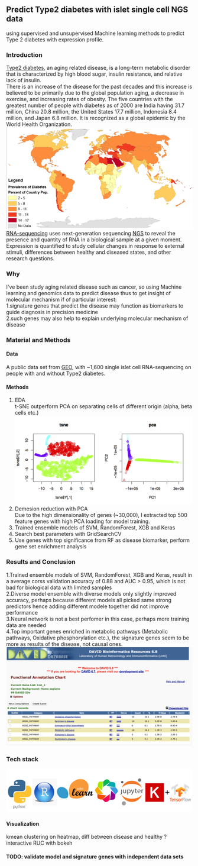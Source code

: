 ## Predict Type2 diabetes with islet single cell NGS data
using supervised and unsupervised Machine learning methods to predict Type 2 diabetes with expression profile.   

### Introduction
[Type2 diabetes](https://en.wikipedia.org/wiki/Diabetes_mellitus_type_2), an aging related disease, is a long-term metabolic disorder that is characterized by high blood sugar, insulin resistance, and relative lack of insulin.  
There is an increase of the disease for the past decades and this increase is believed to be primarily due to the global population aging, a decrease in exercise, and increasing rates of obesity. The five countries with the greatest number of people with diabetes as of 2000 are India having 31.7 million, China 20.8 million, the United States 17.7 million, Indonesia 8.4 million, and Japan 6.8 million. It is recognized as a global epidemic by the World Health Organization.  
![img](img/global_t2d.png)
[RNA-sequencing](https://en.wikipedia.org/wiki/RNA-Seq) uses next-generation sequencing [NGS](https://en.wikipedia.org/wiki/Massive_parallel_sequencing) to reveal the presence and quantity of RNA in a biological sample at a given moment. Expression is quantified to study cellular changes in response to external stimuli, differences between healthy and diseased states, and other research questions.  

### Why  
I've been study aging related disease such as cancer, so using Machine learning and genomics data to predict disease thus to get insight of molecular mechanism if of particular interest:  
1.signature genes that predict the disease may function as biomarkers to guide diagnosis in precision medicine  
2.such genes may also help to explain underlying molecular mechanism of disease  

  
### Material and Methods
#### Data
A public data set from [GEO](https://www.ncbi.nlm.nih.gov/geo/query/acc.cgi?acc=GSE81608), with ~1,600 single islet cell RNA-sequencing on people with and without Type2 diabetes.
#### Methods  
1. EDA  
t-SNE outperform PCA on separating cells of different origin (alpha, beta cells etc.)  
![img](img/tsne-pca-t2d-cellType.png)
2. Demesion reduction with PCA  
Due to the high dimensionality of genes (~30,000), I extracted top 500 feature genes with high PCA loading for model training.  
3. Trained ensemble models of SVM, RandomForest, XGB and Keras  
4. Search best parameters with GridSearchCV  
5. Use genes with top significance from RF as disease biomarker, perform gene set enrichment analysis   

### Results and Conclusion
1.Trained ensemble models of SVM, RandomForest, XGB and Keras, result in a average corss validation accuracy of 0.88 and AUC > 0.95, which is not bad for biological data with limited samples  
2.Diverse model ensemble with diverse models only slightly improved accuracy, perhaps because different models all picked same strong predictors hence adding different modele together did not improve performance  
3.Neural network is not a best perfomer in this case, perhaps more training data are needed  
4.Top important genes enriched in metabolic pathways (Metabolic pathways, Oxidative phosphorylation etc.), the signature genes seem to be more as results of the disease, not causal ones.  
![img](img/david_pathway.png)

### Tech stack
![img](img/tech_stack.png)
#### Visualization
kmean clustering on heatmap, diff between disease and healthy ?  
interactive RUC with bokeh  
  

#### TODO: validate model and signature genes with independent data sets